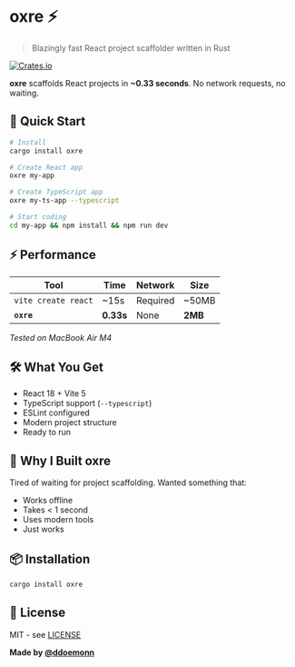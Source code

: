 # oxre ⚡

> Blazingly fast React project scaffolder written in Rust

[![Crates.io](https://img.shields.io/crates/v/oxre)](https://crates.io/crates/oxre)

**oxre** scaffolds React projects in **~0.33 seconds**. No network requests, no waiting.

## 🚀 Quick Start

```bash
# Install
cargo install oxre

# Create React app
oxre my-app

# Create TypeScript app  
oxre my-ts-app --typescript

# Start coding
cd my-app && npm install && npm run dev
```

## ⚡ Performance

| Tool | Time | Network | Size |
|------|------|---------|------|
| `vite create react` | ~15s | Required | ~50MB |
| **`oxre`** | **0.33s** | None | **2MB** |

*Tested on MacBook Air M4*

## 🛠️ What You Get

- React 18 + Vite 5
- TypeScript support (`--typescript`)
- ESLint configured
- Modern project structure
- Ready to run

## 🤔 Why I Built oxre

Tired of waiting for project scaffolding. Wanted something that:

- Works offline
- Takes < 1 second  
- Uses modern tools
- Just works

## 📦 Installation

```bash
cargo install oxre
```

## 📄 License

MIT - see [LICENSE](LICENSE)

**Made by [@ddoemonn](https://github.com/ddoemonn)**
